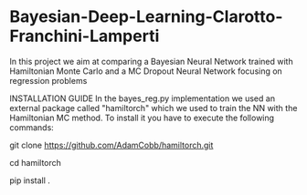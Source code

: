 # Bayesian-Deep-Learning-Clarotto-Franchini-Lamperti
In this project we aim at comparing a Bayesian Neural Network trained with Hamiltonian Monte Carlo and a MC Dropout Neural Network focusing on regression problems

INSTALLATION GUIDE
In the bayes_reg.py implementation we used an external package called "hamiltorch" which we used to train the NN with the Hamiltonian MC method. To install it you have to execute the following commands:

git clone https://github.com/AdamCobb/hamiltorch.git

cd hamiltorch

pip install .

